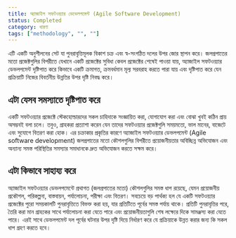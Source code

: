 ```yaml
---
title: অ্যাজাইল সফটওয়্যার ডেভেলপমেন্ট (Agile Software Development)
status: Completed
category: ধারণা
tags: ["methodology", "", ""]
---
```


এটি একটি অনুশীলনের সেট যা পুনরাবৃত্তিমূলক বিকাশ চক্র এবং স্ব-সংগঠিত দলের উপর জোর স্থাপন করে। জলপ্রপাতের মতো প্রজেক্টগুলির বিপরীতে যেখানে একটি প্রজেক্টের সুবিধা কেবল প্রজেক্টের শেষেই পাওয়া যায়, অ্যাজাইল সফটওয়্যার ডেভলপমেন্ট দৃষ্টিপাত করে কিভাবে একটি ক্রমাগত, ক্রমবর্ধমান মূল্য সরবরাহ করতে পারা যায় এবং দৃষ্টিপাত করে যেন প্রক্রিয়াটি নিজের বিবর্তনীয় উন্নতির উপর দৃষ্টি নিবদ্ধ করে।

## এটা যেসব সমস্যাতে দৃষ্টিপাত করে

একটি সফটওয়্যার প্রজেক্টে স্টেকহোল্ডারদের সকল চাহিদাকে সংজ্ঞায়িত করা, যোগাযোগ করা এবং বোঝা খুবই কঠিন প্রায় অসম্ভবই বলা চলে। তবুও, গ্রাহকরা প্রত্যাশা করেন যেন তাদের সফটওয়্যার প্রজেক্টগুলি সময়মতো, ভাল মানের, বাজেটে এবং সুযোগে বিতরণ করা হোক। এর চক্রাকার প্রকৃতির কারণে অ্যাজাইল সফটওয়্যার ডেভলপমেন্ট (Agile software development) জলপ্রপাতের মতো কৌশলগুলির বিপরীতে প্রয়োজনীয়তার অবিচ্ছিন্ন অভিযোজন এবং অন্যান্য সমস্ত পরিস্থিতির সমস্যার সমাধানকে দ্রুত অভিযোজন করতে সক্ষম করে।

## এটা কিভাবে সাহায্য করে

অ্যাজাইল সফটওয়্যার ডেভলপমেন্টে প্রথাগত (জলপ্রপাতের মতো) কৌশলগুলির সমস্ত ধাপ রয়েছে, যেমন প্রয়োজনীয় প্রকৌশল, পরিকল্পনা, বাস্তবায়ন, পর্যালোচনা, পরীক্ষা এবং বিতরণ। সবচেয়ে বড় পার্থক্য হল যে একটি সফটওয়্যার প্রজেক্টের পুরো সময়কালটি পুনরাবৃত্তিতে বিভক্ত করা হয়, যার প্রতিটিতে পূর্বের সমস্ত পর্যায় থাকে। প্রতিটি পুনরাবৃত্তির পরে, তৈরি করা মান গ্রাহকের সাথে পর্যালোচনা করা যেতে পারে এবং প্রয়োজনীয়তাগুলি শেষ লক্ষ্যের দিকে সামঞ্জস্য করা যেতে পারে। এরই সাথে ডেভলপমেন্ট দল পূর্বের ঘটনার উপর দৃষ্টি দিয়ে নির্ধারণ করে যে প্রক্রিয়াকে উন্নত করার জন্য কি সকল ধাপ গ্রহণ করতে হবে। 
